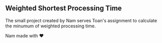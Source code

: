 ## Weighted Shortest Processing Time

The small project created by Nam serves Toan's assignment to calculate the minumum of weighted processing time.

Nam made with :heart:
